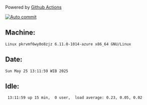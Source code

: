 Powered by [Github Actions](https://github.com/features/actions)

[![Auto commit](https://github.com/hiage/workstation/workflows/Auto%20commit/badge.svg)](https://github.com/hiage/workstation/actions?query=workflow%3A%22Auto+commit%22)

## Machine:
```
Linux pkrvmf6wy0o8zjz 6.11.0-1014-azure x86_64 GNU/Linux
```
## Date:
```
Sun May 25 13:11:59 WIB 2025
```
## Idle:
```
 13:11:59 up 15 min,  0 user,  load average: 0.23, 0.05, 0.02
```
